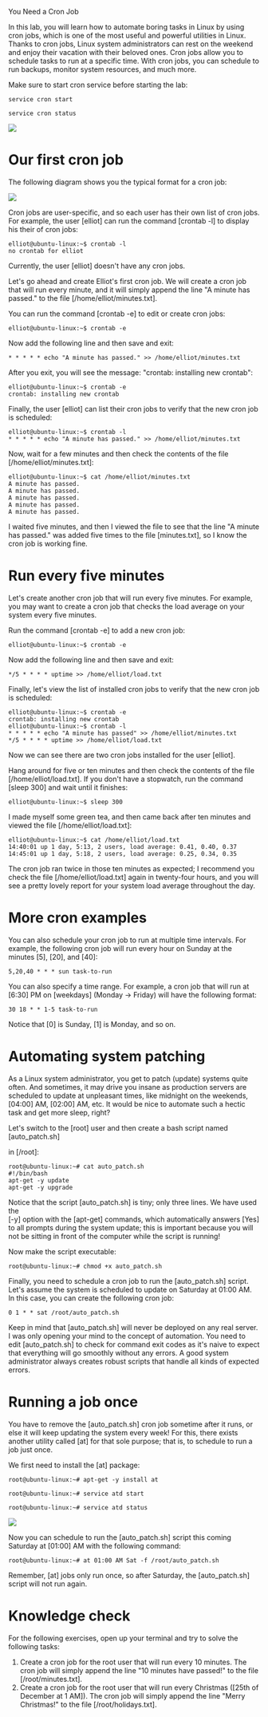 
You Need a Cron Job

In this lab, you will learn how to automate boring tasks in Linux by
using cron jobs, which is one of the most useful and powerful utilities
in Linux. Thanks to cron jobs, Linux system administrators can rest on
the weekend and enjoy their vacation with their beloved ones. Cron jobs
allow you to schedule tasks to run at a specific time. With cron jobs,
you can schedule to run backups, monitor system resources, and much
more.

Make sure to start cron service before starting the lab:

```
service cron start

service cron status
```

![](./images/16.png)


Our first cron job
==================

The following diagram shows you the typical format for a cron job:


![](./images/8c4892ca-b99d-4714-aa7d-7ef9863d0820.png)


Cron jobs are user-specific, and so each user has their own list of cron
jobs. For example, the user [elliot] can run the command [crontab
-l] to display his their of cron jobs:

``` 
elliot@ubuntu-linux:~$ crontab -l 
no crontab for elliot
```

Currently, the user [elliot] doesn\'t have any cron jobs.

Let\'s go ahead and create Elliot\'s first cron job. We will create a
cron job that will run every minute, and it will simply append the line
\"A minute has passed.\" to the file [/home/elliot/minutes.txt].

You can run the command [crontab -e] to edit or create cron jobs:

``` 
elliot@ubuntu-linux:~$ crontab -e
```

Now add the following line and then save and exit:

``` 
* * * * * echo "A minute has passed." >> /home/elliot/minutes.txt
```

After you exit, you will see the message: \"crontab: installing new
crontab\":

``` 
elliot@ubuntu-linux:~$ crontab -e 
crontab: installing new crontab
```

Finally, the user [elliot] can list their cron jobs to verify that
the new cron job is scheduled:

``` 
elliot@ubuntu-linux:~$ crontab -l
* * * * * echo "A minute has passed." >> /home/elliot/minutes.txt
```

Now, wait for a few minutes and then check the contents of the file
[/home/elliot/minutes.txt]:

``` 
elliot@ubuntu-linux:~$ cat /home/elliot/minutes.txt 
A minute has passed.
A minute has passed. 
A minute has passed. 
A minute has passed. 
A minute has passed.
```

I waited five minutes, and then I viewed the file to see that the line
\"A minute has passed.\" was added five times to the file
[minutes.txt], so I know the cron job is working fine.


Run every five minutes
======================


Let\'s create another cron job that will run every five minutes. For
example, you may want to create a cron job that checks the load average
on your system every five minutes.

Run the command [crontab -e] to add a new cron job:

``` 
elliot@ubuntu-linux:~$ crontab -e
```

Now add the following line and then save and exit:

``` 
*/5 * * * * uptime >> /home/elliot/load.txt
```

Finally, let\'s view the list of installed cron jobs to verify that the
new cron job is scheduled:

``` 
elliot@ubuntu-linux:~$ crontab -e 
crontab: installing new crontab 
elliot@ubuntu-linux:~$ crontab -l
* * * * * echo "A minute has passed" >> /home/elliot/minutes.txt
*/5 * * * * uptime >> /home/elliot/load.txt
```

Now we can see there are two cron jobs installed for the user
[elliot].

Hang around for five or ten minutes and then check the contents of the
file [/home/elliot/load.txt]. If you don\'t have a stopwatch, run
the command [sleep 300] and wait until it finishes:

``` 
elliot@ubuntu-linux:~$ sleep 300
```

I made myself some green tea, and then came back after ten minutes and
viewed the file [/home/elliot/load.txt]:

``` 
elliot@ubuntu-linux:~$ cat /home/elliot/load.txt
14:40:01 up 1 day, 5:13, 2 users, load average: 0.41, 0.40, 0.37
14:45:01 up 1 day, 5:18, 2 users, load average: 0.25, 0.34, 0.35
```

The cron job ran twice in those ten minutes as expected; I recommend you
check the file [/home/elliot/load.txt] again in twenty-four hours,
and you will see a pretty lovely report for your system load average
throughout the day.


More cron examples
==================


You can also schedule your cron job to run at multiple time intervals.
For example, the following cron job will run every hour on Sunday at the
minutes [5], [20], and [40]:

``` 
5,20,40 * * * sun task-to-run
```

You can also specify a time range. For example, a cron job that will run
at [6:30] PM on [weekdays] (Monday -\> Friday) will have the
following format:

``` 
30 18 * * 1-5 task-to-run
```

Notice that [0] is Sunday, [1] is Monday, and so on.


Automating system patching
==========================


As a Linux system administrator, you get to patch (update) systems quite
often. And sometimes, it may drive you insane as production servers are
scheduled to update at unpleasant times, like midnight on the weekends,
[04:00] AM, [02:00] AM, etc. It would be nice to automate
such a hectic task and get more sleep, right?

Let\'s switch to the [root] user and then create a bash script
named [auto\_patch.sh]

in [/root]:

``` 
root@ubuntu-linux:~# cat auto_patch.sh 
#!/bin/bash
apt-get -y update 
apt-get -y upgrade 
```

Notice that the script [auto\_patch.sh] is tiny; only three lines.
We have used the\
[-y] option with the [apt-get] commands, which automatically
answers [Yes] to all prompts during the system update; this is
important because you will not be sitting in front of the computer while
the script is running!

Now make the script executable:

``` 
root@ubuntu-linux:~# chmod +x auto_patch.sh
```

Finally, you need to schedule a cron job to run the
[auto\_patch.sh] script. Let\'s assume the system is scheduled to
update on Saturday at 01:00 AM. In this case, you can create the
following cron job:

``` 
0 1 * * sat /root/auto_patch.sh
```

Keep in mind that [auto\_patch.sh] will never be deployed on any
real server. I was only opening your mind to the concept of automation.
You need to edit [auto\_patch.sh] to check for command exit codes
as it\'s naive to expect that everything will go smoothly without any
errors. A good system administrator always creates robust scripts that
handle all kinds of expected errors.


Running a job once
==================


You have to remove the [auto\_patch.sh] cron job sometime after it
runs, or else it will keep updating the system every week! For this,
there exists another utility called [at] for that sole purpose;
that is, to schedule to run a job just once.

We first need to install the [at] package:

``` 
root@ubuntu-linux:~# apt-get -y install at

root@ubuntu-linux:~# service atd start

root@ubuntu-linux:~# service atd status
```

![](./images/17.png)

Now you can schedule to run the [auto\_patch.sh] script this
coming Saturday at [01:00] AM with the following command:

``` 
root@ubuntu-linux:~# at 01:00 AM Sat -f /root/auto_patch.sh
```

Remember, [at] jobs only run once, so after Saturday, the
[auto\_patch.sh] script will not run again.


Knowledge check
===============


For the following exercises, open up your terminal and try to solve the
following tasks:

1.  Create a cron job for the root user that will run every 10 minutes.
    The cron job will simply append the line \"10 minutes have passed!\"
    to the file [/root/minutes.txt].
2.  Create a cron job for the root user that will run every Christmas
    ([25th of December at 1 AM]). The cron job will simply append
    the line \"Merry Christmas!\" to the file
    [/root/holidays.txt].
